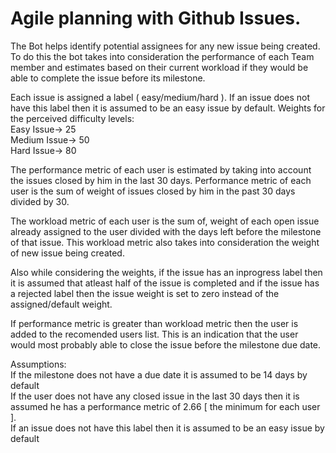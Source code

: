# Agile planning with Github Issues.  
The Bot helps identify potential assignees for any new issue being created. To do this the bot takes into consideration
the performance of each Team member and estimates based on their current workload if they would be able to complete the issue
before its milestone.

Each issue is assigned a label ( easy/medium/hard ). If an issue does not have this label then it is assumed to be an easy issue by default.
Weights for the perceived difficulty levels:  
Easy Issue-> 25  
Medium Issue-> 50  
Hard Issue-> 80  

The performance metric of each user is estimated by taking into account the issues closed by him in the last 30 days. Performance metric of each
user is the sum of weight of issues closed by him in the past 30 days divided by 30.

The workload metric of each user is the sum of, weight of each open issue already assigned to the user divided with the days left before the milestone of that issue.
This workload metric also takes into consideration the weight of new issue being created. 

Also while considering the weights, if the issue has an inprogress label then it is assumed that atleast half of the issue is completed and if the issue has a rejected label then the issue weight is 
set to zero instead of the assigned/default weight.

If performance metric is greater than workload metric then the user is added to the recomended users list. This is an indication that the user would
most probably able to close the issue before the milestone due date.   

Assumptions:  
If the milestone does not have a due date it is assumed to be 14 days by default  
If the user does not have any closed issue in the last 30 days then it is assumed he has a performance metric of 2.66 [ the minimum for each user ].  
If an issue does not have this label then it is assumed to be an easy issue by default
